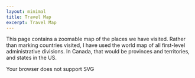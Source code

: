 ```yaml
---
layout: minimal
title: Travel Map
excerpt: Travel Map
---
```


This page contains a zoomable map of the places we have visited. Rather than marking countries visited, I have used the world map of all first-level administrative divisions. In Canada, that would be provinces and territories, and states in the US.

<object id="travel-map" type="image/svg+xml" data="{{ site.url }}/assets/images/travel-map.svg">Your browser does not support SVG</object>


<script src="http://ariutta.github.io/svg-pan-zoom/dist/svg-pan-zoom.js"></script>
